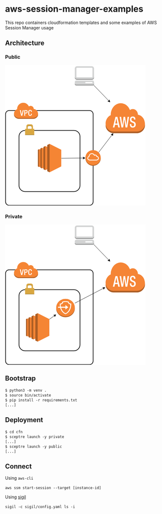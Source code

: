 # aws-session-manager-examples

This repo containers cloudformation templates and some examples of AWS Session Manager usage

## Architecture

### Public

![Public](content/Public.png)

### Private

![Private](content/Private.png)

## Bootstrap

```console
$ python3 -m venv .
$ source bin/activate
$ pip install -r requirements.txt
[...]
```

## Deployment

```console
$ cd cfn
$ sceptre launch -y private
[...]
$ sceptre launch -y public
[...]
```

## Connect

Using `aws-cli`

`aws ssm start-session --target [instance-id]`

Using [sigil](https://github.com/danmx/sigil)

`sigil -c sigil/config.yaml ls -i`
